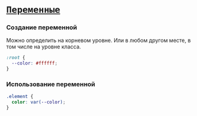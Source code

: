 # [`Переменные`](../index.md)

### Создание переменной

Можно определить на корневом уровне. Или в любом другом месте, в том числе на уровне класса.

```css
:root {
  --color: #ffffff;
}
```

### Использование переменной

```css
.element {
  color: var(--color);
}
```
